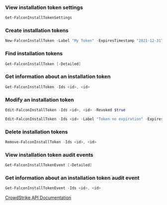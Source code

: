 ### View installation token settings

```powershell
Get-FalconInstallTokenSettings
```

### Create installation tokens

```powershell
New-FalconInstallToken -Label "My Token" -ExpiresTimestamp "2021-12-31T00:00:00Z"
```

### Find installation tokens

```powershell
Get-FalconInstallToken [-Detailed]
```

### Get information about an installation token

```powershell
Get-FalconInstallToken -Ids <id>, <id>
```

### Modify an installation token

```powershell
Edit-FalconInstallToken -Ids <id>, <id> -Revoked $true
```
```powershell
Edit-FalconInstallToken -Ids <id> -Label "Token no expiration" -ExpiresTimestamp null
```

### Delete installation tokens

```powershell
Remove-FalconInstallToken -Ids <id>, <id>
```

### View installation token audit events

```powershell
Get-FalconInstallTokenEvent [-Detailed]
```

### Get information about an installation token audit event

```powershell
Get-FalconInstallTokenEvent -Ids <id>, <id>
```

[CrowdStrike API Documentation](https://falcon.crowdstrike.com/support/documentation/120/Installation-token-APIs)